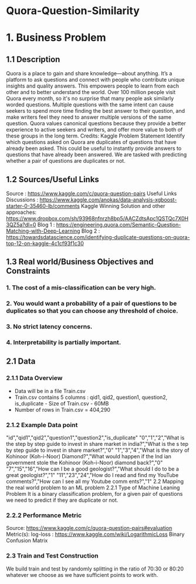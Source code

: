 # Quora-Question-Similarity

# 1. Business Problem
## 1.1 Description
Quora is a place to gain and share knowledge—about anything. It’s a platform to ask questions and connect with people who contribute unique insights and quality answers. This empowers people to learn from each other and to better understand the world.
Over 100 million people visit Quora every month, so it's no surprise that many people ask similarly worded questions. Multiple questions with the same intent can cause seekers to spend more time finding the best answer to their question, and make writers feel they need to answer multiple versions of the same question. Quora values canonical questions because they provide a better experience to active seekers and writers, and offer more value to both of these groups in the long term.
Credits: Kaggle
Problem Statement
Identify which questions asked on Quora are duplicates of questions that have already been asked. This could be useful to instantly provide answers to questions that have already been answered. We are tasked with predicting whether a pair of questions are duplicates or not.
## 1.2 Sources/Useful Links
Source : https://www.kaggle.com/c/quora-question-pairs
Useful Links
Discussions : https://www.kaggle.com/anokas/data-analysis-xgboost-starter-0-35460-lb/comments
Kaggle Winning Solution and other approaches: https://www.dropbox.com/sh/93968nfnrzh8bp5/AACZdtsApc1QSTQc7X0H3QZ5a?dl=0
Blog 1 : https://engineering.quora.com/Semantic-Question-Matching-with-Deep-Learning
Blog 2 : https://towardsdatascience.com/identifying-duplicate-questions-on-quora-top-12-on-kaggle-4c1cf93f1c30
## 1.3 Real world/Business Objectives and Constraints
### 1. The cost of a mis-classification can be very high.
### 2. You would want a probability of a pair of questions to be duplicates so that you can choose any threshold of choice. 
### 3. No strict latency concerns.
### 4. Interpretability is partially important.
     
## 2.1 Data
### 2.1.1 Data Overview
- Data will be in a file Train.csv
- Train.csv contains 5 columns : qid1, qid2, question1, question2, is_duplicate - Size of Train.csv - 60MB
- Number of rows in Train.csv = 404,290
### 2.1.2 Example Data point
"id","qid1","qid2","question1","question2","is_duplicate"
"0","1","2","What is the step by step guide to invest in share market in india?","What is the s tep by step guide to invest in share market?","0"
"1","3","4","What is the story of Kohinoor (Koh-i-Noor) Diamond?","What would happen if the Ind ian government stole the Kohinoor (Koh-i-Noor) diamond back?","0"
"7","15","16","How can I be a good geologist?","What should I do to be a great geologist?","1" "11","23","24","How do I read and find my YouTube comments?","How can I see all my Youtube comm ents?","1"
2.2 Mapping the real world problem to an ML problem
2.2.1 Type of Machine Leaning Problem
It is a binary classification problem, for a given pair of questions we need to predict if they are duplicate or not.
### 2.2.2 Performance Metric
Source: https://www.kaggle.com/c/quora-question-pairs#evaluation Metric(s):
log-loss : https://www.kaggle.com/wiki/LogarithmicLoss Binary Confusion Matrix
### 2.3 Train and Test Construction
We build train and test by randomly splitting in the ratio of 70:30 or 80:20 whatever we choose as we have sufficient points to work with.
